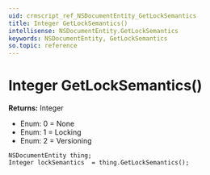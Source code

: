 ```yaml
---
uid: crmscript_ref_NSDocumentEntity_GetLockSemantics
title: Integer GetLockSemantics()
intellisense: NSDocumentEntity.GetLockSemantics
keywords: NSDocumentEntity, GetLockSemantics
so.topic: reference
---
```


# Integer GetLockSemantics()

**Returns:** Integer

* Enum: 0 = None 
* Enum: 1 = Locking 
* Enum: 2 = Versioning 

```crmscript
NSDocumentEntity thing;
Integer lockSemantics  = thing.GetLockSemantics();
```

